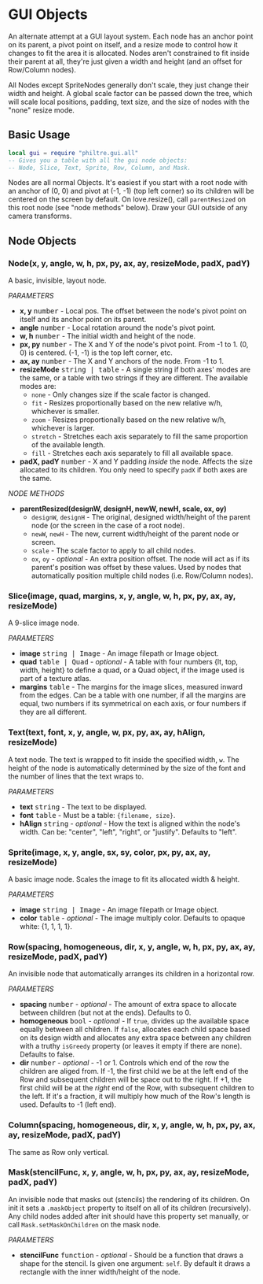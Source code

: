GUI Objects
===========

An alternate attempt at a GUI layout system. Each node has an anchor point
on its parent, a pivot point on itself, and a resize mode to control how it
changes to fit the area it is allocated. Nodes aren't constrained to fit
inside their parent at all, they're just given a width and height (and an
offset for Row/Column nodes).

All Nodes except SpriteNodes generally don't scale, they just change their
width and height. A global scale factor can be passed down the tree, which
will scale local positions, padding, text size, and the size of nodes with
the "none" resize mode.

Basic Usage
-----------

```lua
local gui = require "philtre.gui.all"
-- Gives you a table with all the gui node objects:
-- Node, Slice, Text, Sprite, Row, Column, and Mask.
```

Nodes are all normal Objects. It's easiest if you start with a root node
with an anchor of (0, 0) and pivot at (-1, -1) (top left corner) so its
children will be centered on the screen by default. On love.resize(), call
`parentResized` on this root node (see "node methods" below). Draw your GUI outside of any camera
transforms.

Node Objects
------------

### Node(x, y, angle, w, h, px, py, ax, ay, resizeMode, padX, padY)

A basic, invisible, layout node.

_PARAMETERS_
* __x, y__ <kbd>number</kbd> - Local pos. The offset between the node's pivot point on itself and its anchor point on its parent.
* __angle__ <kbd>number</kbd> - Local rotation around the node's pivot point.
* __w, h__ <kbd>number</kbd> - The initial width and height of the node.
* __px, py__ <kbd>number</kbd> - The X and Y of the node's pivot point. From -1 to 1. (0, 0) is centered. (-1, -1) is the top left corner, etc.
* __ax, ay__ <kbd>number</kbd> - The X and Y anchors of the node. From -1 to 1.
* __resizeMode__ <kbd>string | table</kbd> - A single string if both axes' modes are the same, or a table with two strings if they are different. The available modes are:
	* `none` - Only changes size if the scale factor is changed.
	* `fit` - Resizes proportionally based on the new relative w/h, whichever is smaller.
	* `zoom` - Resizes proportionally based on the new relative w/h, whichever is larger.
	* `stretch` - Stretches each axis separately to fill the same proportion of the available length.
	* `fill` - Stretches each axis separately to fill all available space.
* __padX, padY__ <kbd>number</kbd> - X and Y padding _inside_ the node. Affects the size allocated to its children. You only need to specify `padX` if both axes are the same.

_NODE METHODS_

* __parentResized(designW, designH, newW, newH, scale, ox, oy)__
	* `designW`, `designH` - The original, designed width/height of the parent node (or the screen in the case of a root node).
	* `newW`, `newH` - The new, current width/height of the parent node or screen.
	* `scale` - The scale factor to apply to all child nodes.
	* `ox`, `oy` - _optional_ - An extra position offset. The node will act as if its parent's position was offset by these values. Used by nodes that automatically position multiple child nodes (i.e. Row/Column nodes).

### Slice(image, quad, margins, x, y, angle, w, h, px, py, ax, ay, resizeMode)

A 9-slice image node.

_PARAMETERS_
* __image__ <kbd>string | Image</kbd> - An image filepath or Image object.
* __quad__ <kbd>table | Quad</kbd> - _optional_ - A table with four numbers {lt, top, width, height} to define a quad, or a Quad object, if the image used is part of a texture atlas.
* __margins__ <kbd>table</kbd> - The margins for the image slices, measured inward from the edges. Can be a table with one number, if all the margins are equal, two numbers if its symmetrical on each axis, or four numbers if they are all different.

### Text(text, font, x, y, angle, w, px, py, ax, ay, hAlign, resizeMode)

A text node. The text is wrapped to fit inside the specified width, `w`. The height of the node is automatically determined by the size of the font and the number of lines that the text wraps to.

_PARAMETERS_
* __text__ <kbd>string</kbd> - The text to be displayed.
* __font__ <kbd>table</kbd> - Must be a table: `{filename, size}`.
* __hAlign__ <kbd>string</kbd> - _optional_ - How the text is aligned within the node's width. Can be: "center", "left", "right", or "justify". Defaults to "left".

### Sprite(image, x, y, angle, sx, sy, color, px, py, ax, ay, resizeMode)

A basic image node. Scales the image to fit its allocated width & height.

_PARAMETERS_
* __image__ <kbd>string | Image</kbd> - An image filepath or Image object.
* __color__ <kbd>table</kbd> - _optional_ - The image multiply color. Defaults to opaque white: {1, 1, 1, 1}.

### Row(spacing, homogeneous, dir, x, y, angle, w, h, px, py, ax, ay, resizeMode, padX, padY)

An invisible node that automatically arranges its children in a horizontal row.

_PARAMETERS_
* __spacing__ <kbd>number</kbd> - _optional_ - The amount of extra space to allocate between children (but not at the ends). Defaults to 0.
* __homogeneous__ <kbd>bool</kbd> - _optional_ - If `true`, divides up the available space equally between all children. If `false`, allocates each child space based on its design width and allocates any extra space between any children with a truthy `isGreedy` property (or leaves it empty if there are none). Defaults to false.
* __dir__ <kbd>number</kbd> - _optional_ - -1 or 1. Controls which end of the row the children are aliged from. If -1, the first child we be at the left end of the Row and subsequent children will be space out to the right. If +1, the first child will be at the _right_ end of the Row, with subsequent children to the left. If it's a fraction, it will multiply how much of the Row's length is used. Defaults to -1 (left end).

### Column(spacing, homogeneous, dir, x, y, angle, w, h, px, py, ax, ay, resizeMode, padX, padY)

The same as Row only vertical.

### Mask(stencilFunc, x, y, angle, w, h, px, py, ax, ay, resizeMode, padX, padY)

An invisible node that masks out (stencils) the rendering of its children. On init it sets a `.maskObject` property to itself on all of its children (recursively). Any child nodes added after init should have this property set manually, or call `Mask.setMaskOnChildren` on the mask node.

_PARAMETERS_
* __stencilFunc__ <kbd>function</kbd> - _optional_ - Should be a function that draws a shape for the stencil. Is given one argument: `self`. By default it draws a rectangle with the inner width/height of the node.
